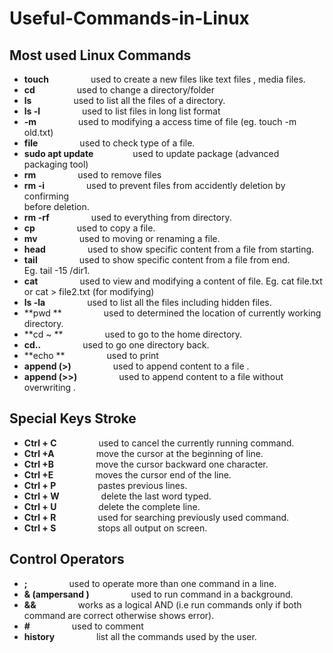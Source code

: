 # Useful-Commands-in-Linux


## Most used Linux Commands

*  **touch**      &nbsp;  &nbsp; &nbsp; &nbsp; &nbsp; &nbsp; &nbsp; &nbsp;            used to create a new files like text files , media files.
*	**cd**            &nbsp;  &nbsp; &nbsp; &nbsp; &nbsp; &nbsp; &nbsp; &nbsp;              used to change a directory/folder
*	 **ls**          &nbsp;  &nbsp; &nbsp; &nbsp; &nbsp; &nbsp; &nbsp; &nbsp;                 used to list all the files of a directory.
*	**ls -l**        &nbsp;  &nbsp; &nbsp; &nbsp; &nbsp; &nbsp; &nbsp; &nbsp;                 used to list files in long list format
*	**-m**           &nbsp;  &nbsp; &nbsp; &nbsp; &nbsp; &nbsp; &nbsp; &nbsp;             used to modifying a  access time of  file (eg. touch -m    old.txt)
*	**file**           &nbsp;  &nbsp; &nbsp; &nbsp; &nbsp; &nbsp; &nbsp; &nbsp;              used to check type of a file.
*	**sudo apt update**  &nbsp;  &nbsp; &nbsp; &nbsp; &nbsp; &nbsp; &nbsp; &nbsp;used to update package (advanced packaging tool)
*	**rm**              &nbsp;  &nbsp; &nbsp; &nbsp; &nbsp; &nbsp; &nbsp; &nbsp;                used to remove files
*	**rm -i**           &nbsp;  &nbsp; &nbsp; &nbsp; &nbsp; &nbsp; &nbsp; &nbsp;           used to prevent files from accidently deletion by confirming                                                          
                                   before deletion.                                                                              
*	**rm -rf**         &nbsp;  &nbsp; &nbsp; &nbsp; &nbsp; &nbsp; &nbsp; &nbsp;            used to everything from directory.
*	**cp**        &nbsp;  &nbsp; &nbsp; &nbsp; &nbsp; &nbsp; &nbsp; &nbsp;                     used to copy a file.
*	**mv**       &nbsp;  &nbsp; &nbsp; &nbsp; &nbsp; &nbsp; &nbsp; &nbsp;                   used to moving or renaming a file.
*	**head**     &nbsp;  &nbsp; &nbsp; &nbsp; &nbsp; &nbsp; &nbsp; &nbsp;                 used to  show specific content from a file from starting.
*	**tail**     &nbsp;  &nbsp; &nbsp; &nbsp; &nbsp; &nbsp; &nbsp; &nbsp;                    used to show specific content from a file from end.                                  
                                  Eg.  tail -15 /dir1.
*	**cat**     &nbsp;  &nbsp; &nbsp; &nbsp; &nbsp; &nbsp; &nbsp; &nbsp;                   used to view and modifying a content of file.
                                 Eg.  cat file.txt  or cat > file2.txt (for modifying)
*	**ls -la**  &nbsp;  &nbsp; &nbsp; &nbsp; &nbsp; &nbsp; &nbsp; &nbsp;                   used to list all the files including hidden files.
*	**pwd **    &nbsp;  &nbsp; &nbsp; &nbsp; &nbsp; &nbsp; &nbsp; &nbsp;                used to determined the location of currently working directory.
*	**cd ~ **   &nbsp;  &nbsp; &nbsp; &nbsp; &nbsp; &nbsp; &nbsp; &nbsp;                  used to go to the  home directory.
*	 **cd..**   &nbsp;  &nbsp; &nbsp; &nbsp; &nbsp; &nbsp; &nbsp; &nbsp;                  used to go one directory back.
*	**echo **   &nbsp;  &nbsp; &nbsp; &nbsp; &nbsp; &nbsp; &nbsp; &nbsp;                used to print
*	**append (>)**  &nbsp;  &nbsp; &nbsp; &nbsp; &nbsp; &nbsp; &nbsp; &nbsp;      used to append content to a file .
*	**append (>>)**  &nbsp;  &nbsp; &nbsp; &nbsp; &nbsp; &nbsp; &nbsp; &nbsp;      used to append content to a file without overwriting .

  
  ## Special  Keys Stroke
*	**Ctrl + C**   &nbsp;  &nbsp; &nbsp; &nbsp; &nbsp; &nbsp; &nbsp; &nbsp;                     used to cancel the currently running command.
*	**Ctrl +A**    &nbsp;  &nbsp; &nbsp; &nbsp; &nbsp; &nbsp; &nbsp; &nbsp;                     move the cursor at the beginning of line.
*	**Ctrl +B**    &nbsp;  &nbsp; &nbsp; &nbsp; &nbsp; &nbsp; &nbsp; &nbsp;                      move the cursor backward one character.
*	**Ctrl +E**    &nbsp;  &nbsp; &nbsp; &nbsp; &nbsp; &nbsp; &nbsp; &nbsp;                       moves the cursor end of the line.
*	**Ctrl + P**   &nbsp;  &nbsp; &nbsp; &nbsp; &nbsp; &nbsp; &nbsp; &nbsp;                    pastes previous lines.
*	**Ctrl + W**   &nbsp;  &nbsp; &nbsp; &nbsp; &nbsp; &nbsp; &nbsp; &nbsp;                  delete the last word typed.
*	**Ctrl + U**   &nbsp;  &nbsp; &nbsp; &nbsp; &nbsp; &nbsp; &nbsp; &nbsp;                     delete the complete line.
*	**Ctrl + R**   &nbsp;  &nbsp; &nbsp; &nbsp; &nbsp; &nbsp; &nbsp; &nbsp;                      used for searching previously used command.
*	**Ctrl + S**   &nbsp;  &nbsp; &nbsp; &nbsp; &nbsp; &nbsp; &nbsp; &nbsp;                      stops all output on screen.
 
     
   ## Control Operators

*	**;**               &nbsp;  &nbsp; &nbsp; &nbsp; &nbsp; &nbsp; &nbsp; &nbsp;            used to operate more than one command in a line.
*	**& (ampersand )** &nbsp;  &nbsp; &nbsp; &nbsp; &nbsp; &nbsp; &nbsp; &nbsp; used to run command in a background.
*	**&&**             &nbsp;  &nbsp; &nbsp; &nbsp; &nbsp; &nbsp; &nbsp; &nbsp;            works as a logical AND (i.e run  commands only if both              
                                    command are correct otherwise shows error).
*	**#**              &nbsp;  &nbsp; &nbsp; &nbsp; &nbsp; &nbsp; &nbsp; &nbsp;               used to comment
*	**history**        &nbsp;  &nbsp; &nbsp; &nbsp; &nbsp; &nbsp; &nbsp; &nbsp;          list all the commands used by the user.


